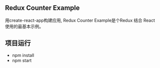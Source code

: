 ## Redux Counter Example
用create-react-app构建应用, Redux Counter Example是个Redux 结合 React 使用的最基本示例。

## 项目运行
- npm install
- npm start


